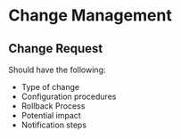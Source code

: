 # Change Management


## Change Request
Should have the following:
- Type of change
- Configuration procedures
- Rollback Process
- Potential impact
- Notification steps
